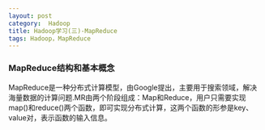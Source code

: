 ```yaml
---
layout: post
category:  Hadoop
title: Hadoop学习(三)-MapReduce
tags: Hadoop，MapReduce
---
```


### MapReduce结构和基本概念

MapReduce是一种分布式计算模型，由Google提出，主要用于搜索领域，解决海量数据的计算问题.MR由两个阶段组成：Map和Reduce，用户只需要实现map()和reduce()两个函数，即可实现分布式计算，这两个函数的形参是key、value对，表示函数的输入信息。